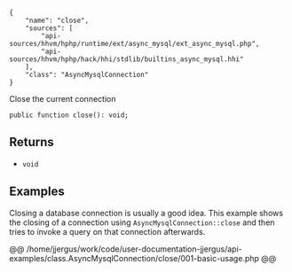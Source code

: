 ``` yamlmeta
{
    "name": "close",
    "sources": [
        "api-sources/hhvm/hphp/runtime/ext/async_mysql/ext_async_mysql.php",
        "api-sources/hhvm/hphp/hack/hhi/stdlib/builtins_async_mysql.hhi"
    ],
    "class": "AsyncMysqlConnection"
}
```




Close the current connection




``` Hack
public function close(): void;
```




## Returns




+ ` void `




## Examples




Closing a database connection is usually a good idea. This example shows the closing of a connection using ` AsyncMysqlConnection::close ` and then tries to invoke a query on that connection afterwards.







@@ /home/jjergus/work/code/user-documentation-jjergus/api-examples/class.AsyncMysqlConnection/close/001-basic-usage.php @@
<!-- HHAPIDOC -->
